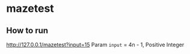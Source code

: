 # mazetest

## How to  run
http://127.0.0.1/mazetest?input=15
Param `input` = 4n - 1, Positive Integer